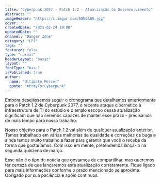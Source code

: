```yaml
---
title: "Cyberpunk 2077 - Patch 1.2 - Atualização de Desenvolvimento"
abstract: ""
imageHeader: "https://i.imgur.com/bDN6AB9.jpg"
cover: ""
createdDate: "2021-02-24 19:00"
updatedDate: ""
channel: "Danger Zone"
category: "LPJ"
tags: ""
featured: false
type: "normal"
headerLayout: "basic"
layout: ""
fontType: "base"
isPublished: true
author:
  name: "Ultimate Mercer"
  quote: "#PrayForCyberpunk"
---
```


Embora desejássemos seguir o cronograma que detalhamos anteriormente para o Patch 1.2 de Cyberpunk 2077, o recente ataque cibernético à infraestrutura de TI do estúdio e o amplo escopo dessa atualização significam que não seremos capazes de manter esse prazo - precisamos de mais tempo para nosso trabalho.

Nosso objetivo para o Patch 1.2 vai além de qualquer atualização anterior. Temos trabalhado em várias melhorias de qualidade e correções de bugs e ainda temos muito trabalho a fazer para garantir que você o receba da forma que gostaríamos. Com isso em mente, pretendemos lançá-lo na segunda quinzena de março.

Esse não é o tipo de notícia que gostamos de compartilhar, mas queremos ter certeza de que lançaremos esta atualização corretamente. Fique ligado para mais informações conforme o prazo mencionado se aproxima. Obrigado por sua paciência e apoio contínuos.
